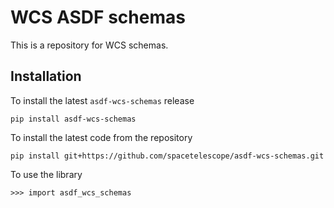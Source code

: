 # WCS ASDF schemas


This is a repository for WCS schemas.


## Installation

To install the latest ``asdf-wcs-schemas`` release

    pip install asdf-wcs-schemas

To install the latest code from the repository

    pip install git+https://github.com/spacetelescope/asdf-wcs-schemas.git

To use the library

    >>> import asdf_wcs_schemas


